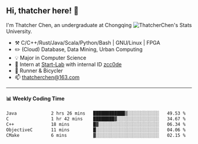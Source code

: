 ## Hi, thatcher here! :wave:

<img align="right" src="https://github-readme-stats.vercel.app/api?username=thatcherchen&title_color=333&text_color=777" alt="ThatcherChen's Stats" >

I'm Thatcher Chen, an undergraduate at Chongqing University.

- :hammer_and_pick:  C/C++/Rust/Java/Scala/Python/Bash | GNU/Linux | FPGA
- :pencil2:  (Cloud) Database, Data Mining, Urban Computing
- :bulb:   Major in Computer Science
- :telescope:  Intern at [Start-Lab](https://github.com/Spatio-Temporal-Lab) with internal ID [zcc0de](https://github.com/zcc0de)
- :seedling:  Runner & Bicycler
- :mailbox: thatcherchen@163.com

---

#### :bar_chart: Weekly Coding Time

<!--START_SECTION:waka-->

```txt
Java             2 hrs 26 mins   ████████████▒░░░░░░░░░░░░   49.53 %
C                1 hr 42 mins    ████████▓░░░░░░░░░░░░░░░░   34.67 %
C++              18 mins         █▓░░░░░░░░░░░░░░░░░░░░░░░   06.34 %
ObjectiveC       11 mins         █░░░░░░░░░░░░░░░░░░░░░░░░   04.06 %
CMake            6 mins          ▓░░░░░░░░░░░░░░░░░░░░░░░░   02.15 %
```

<!--END_SECTION:waka-->
